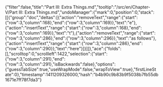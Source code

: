 {"filter":false,"title":"Part III: Extra Things.md","tooltip":"/src/en/Chapter-V/Part III: Extra Things.md","undoManager":{"mark":0,"position":0,"stack":[[{"group":"doc","deltas":[{"action":"removeText","range":{"start":{"row":3,"column":168},"end":{"row":3,"column":169}},"text":"e"},{"action":"insertText","range":{"start":{"row":3,"column":168},"end":{"row":3,"column":169}},"text":"t"},{"action":"removeText","range":{"start":{"row":3,"column":286},"end":{"row":3,"column":296}},"text":"as follows"},{"action":"insertText","range":{"start":{"row":3,"column":286},"end":{"row":3,"column":290}},"text":"here"}]}]]},"ace":{"folds":[],"scrolltop":0,"scrollleft":1422,"selection":{"start":{"row":3,"column":291},"end":{"row":3,"column":291},"isBackwards":false},"options":{"guessTabSize":true,"useWrapMode":false,"wrapToView":true},"firstLineState":0},"timestamp":1411209326000,"hash":"b4b90c9b83b9f5038b7fb55db1671e7ff78f7da3"}